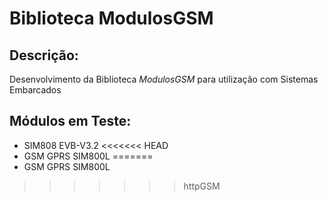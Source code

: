 # Biblioteca ModulosGSM

## Descrição:
Desenvolvimento da Biblioteca _ModulosGSM_ para utilização com Sistemas Embarcados

## Módulos em Teste:
* SIM808 EVB-V3.2
<<<<<<< HEAD
* GSM GPRS SIM800L
=======
* GSM GPRS SIM800L
>>>>>>> httpGSM
